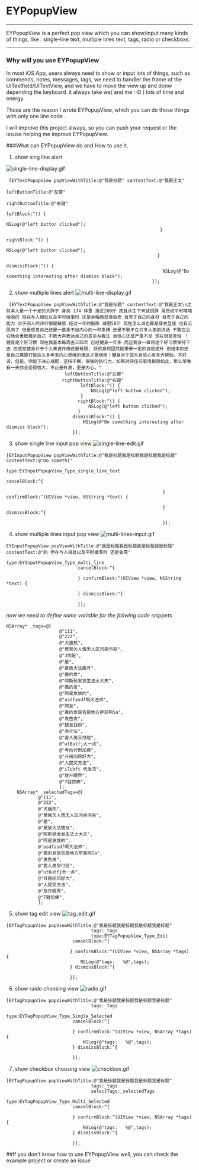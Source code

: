# EYPopupView

------

EYPopupView is a perfect pop view which you can show/input many kinds of things, like : single-line text, multiple lines text, tags, radio or checkboxs.

---
### Why will you use EYPopupView

In most iOS App, users always need to show or input lots of things, such as commends, notes, messages, tags, we need to handler the frame of the UITextfield/UITextView, and we have to move the view up and donw depending the keyboard. it always take we( and me :-D ) lots of time and energy.

Those are the reason I wrote EYPopupView, which you can do those things with only one line code .

I will improve this project always, so you can push your request or the issuse helping me improve EYPopupView.


###What can EYPopupView do and How to use it.

1. show sing line alert

![single-line-display.gif](https://raw.githubusercontent.com/ygweric/EYPopupView/master/screenshots/single-line-display.gif)
```
 [EYTextPopupView popViewWithTitle:@"我是标题" contentText:@"我是正文"
                                                    leftButtonTitle:@"左键"
                                                    rightButtonTitle:@"右键"
                                                          leftBlock:^() {
                                                              NSLog(@"left button clicked");
                                                          }
                                                         rightBlock:^() {
                                                             NSLog(@"left button clicked");
                                                         }
                                                       dismissBlock:^() {
                                                           NSLog(@"Do something interesting after dismiss block");
                                                       }];
```

2. show multiple lines alert
![multi-line-display.gif](https://raw.githubusercontent.com/ygweric/EYPopupView/master/screenshots/multi-line-display.gif)

```
 [EYTextPopupView popViewWithTitle:@"我是标题" contentText:@"我是正文\n之前本人是一个十足的大胖子 身高 174 体重 接近200斤 而且从生下来就很胖 虽然说平时嘻嘻哈哈的 但在与人相处以及平时做事时 还是会略微显得自卑 自卑于自己的身材 自卑于自己的能力 对于别人的评价很是敏感 经过一年的锻炼 减肥50斤 现在怎么说也算是穿衣显瘦 也有点肌肉了 但是感觉自己还是一直走不出内心的一种束缚 还是不敢于在许多人面前讲话 不敢在公众场合勇敢展示自己 不敢大声表达自己的意见与看法 自信心还是严重不足 现在很是苦恼 ！ 健身是个好习惯 现在我基本每周去三四次 已经健身一年多 而且我会一直将这个好习惯保持下去 但感觉健身对于个人来说作用还是有限. 好的身材固然能带来一定的自信提升 但根本的还是自己需要打破这么多年来内心思维的墙这才是顽疾！健身对于提升自信心有多大帮助，不好说，但是，你能下决心减肥，坚持不懈，很强的执行力，如果对待任何事情都很如此，那么早晚有一天你会变得强大，不止是外表，更是内心。"
                      leftButtonTitle:@"左键"
                     rightButtonTitle:@"右键"
                            leftBlock:^() {
                                NSLog(@"left button clicked");
                            }
                           rightBlock:^() {
                               NSLog(@"left button clicked");
                           }
                         dismissBlock:^() {
                             NSLog(@"Do something interesting after dismiss block");
                         }];
```
3. show single line input pop view
![single-line-edit.gif](https://raw.githubusercontent.com/ygweric/EYPopupView/master/screenshots/single-line-edit.gif)
```
[EYInputPopupView popViewWithTitle:@"我是标题我是标题我是标题我是标题" contentText:@"Do somethi"
                                        type:EYInputPopupView_Type_single_line_text
                                                           cancelBlock:^{
                                                               
                                                           } confirmBlock:^(UIView *view, NSString *text) {
                                                               
                                                           } dismissBlock:^{
                                                               
                                                           }];
```

4. show multiple lines input pop view
![multi-lines-input.gif](https://raw.githubusercontent.com/ygweric/EYPopupView/master/screenshots/multi-lines-input.gif)
```
EYInputPopupView popViewWithTitle:@"我是标题我是标题我是标题我是标题" contentText:@"的 但在与人相处以及平时做事时 还是会需"
                                  type:EYInputPopupView_Type_multi_line
                           cancelBlock:^{
                               
                           } confirmBlock:^(UIView *view, NSString *text) {
                               
                           } dismissBlock:^{
                               
                           }];
```
*now we need to define some variable for the follwing code snippets*
```
NSArray* _tags=@[
                    @"111",
                    @"222",
                    @"犬瘟热",
                    @"惹我欠人情无人区污染污染",
                    @"3而是",
                    @"是",
                    @"是放大法撒旦",
                    @"撒的发",
                    @"阿斯顿发发生法士大夫",
                    @"撒的发",
                    @"阿是发放的",
                    @"asdfasdf啊大法师",
                    @"阿发",
                    @"撒的发是否是地方萨菲阿Sa",
                    @"发色发",
                    @"额发我份",
                    @"会计法",
                    @"客人房交付给",
                    @"ut6utfj大一点",
                    @"考估计附加费",
                    @"开房间风好大",
                    @"人提交方法",
                    @"i7uhft 代发货",
                    @"放开眼界",
                    @"7就仿佛",
                    ];
    NSArray* _selectedTags=@[
            @"111",
            @"222",
            @"犬瘟热",
            @"惹我欠人情无人区污染污染",
            @"是",
            @"是放大法撒旦",
            @"阿斯顿发发生法士大夫",
            @"阿是发放的",
            @"asdfasdf啊大法师",
            @"撒的发是否是地方萨菲阿Sa",
            @"发色发",
            @"客人房交付给",
            @"ut6utfj大一点",
            @"开房间风好大",
            @"人提交方法",
            @"放开眼界",
            @"7就仿佛",
            ];
```


5. show tag edit view
![tag_edit.gif](https://raw.githubusercontent.com/ygweric/EYPopupView/master/screenshots/tag_edit.gif)
```
[EYTagPopupView popViewWithTitle:@"我是标题我是标题我是标题我是标题"
                                tags:_tags
                                type:EYTagPopupView_Type_Edit
                         cancelBlock:^{
                            
                        } confirmBlock:^(UIView *view, NSArray *tags) {
                            NSLog(@"tags:   %@",tags);
                        } dismissBlock:^{
                            
                        }];
```

6. show raido choosing view
![radio.gif](https://raw.githubusercontent.com/ygweric/EYPopupView/master/screenshots/radio.gif)
```
[EYTagPopupView popViewWithTitle:@"我是标题我是标题我是标题我是标题"
                                tags:_tags
                                type:EYTagPopupView_Type_Single_Selected
                         cancelBlock:^{
                             
                         } confirmBlock:^(UIView *view, NSArray *tags) {
                             NSLog(@"tags:   %@",tags);
                         } dismissBlock:^{
                             
                         }];
```
7. show checkbox choosing view
![checkbox.gif](https://raw.githubusercontent.com/ygweric/EYPopupView/master/screenshots/checkbox.gif)
```
[EYTagPopupView popViewWithTitle:@"我是标题我是标题我是标题我是标题"
                                tags:_tags
                                selectTags:_selectedTags
                                type:EYTagPopupView_Type_Multi_Selected
                         cancelBlock:^{
                             
                         } confirmBlock:^(UIView *view, NSArray *tags) {
                             NSLog(@"tags:   %@",tags);
                         } dismissBlock:^{
                             
                         }];
```




##If you don't know how to use EYPopupView well, you can check the example project or create an issue
